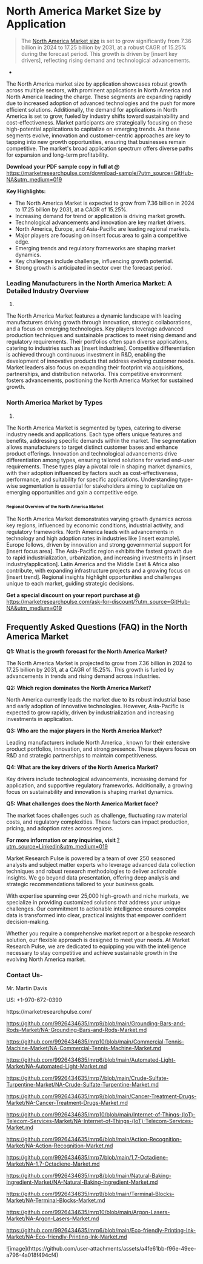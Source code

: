 <h1>North America  Market&nbsp;Size by Application</h1><blockquote><p>The <a href="https://marketresearchpulse.com/download-sample/?utm_source=GitHub-NA&amp;utm_medium=019">North America  Market size</a> is set to grow significantly from 7.36 billion in 2024 to 17.25 billion by 2031, at a robust CAGR of 15.25% during the forecast period. This growth is driven by [insert key drivers], reflecting rising demand and technological advancements.</p></blockquote><ul><li></li></ul><p>The North America  market size by application showcases robust growth across multiple sectors, with prominent applications in North America  and North America  leading the charge. These segments are expanding rapidly due to increased adoption of advanced technologies and the push for more efficient solutions. Additionally, the demand for applications in North America  is set to grow, fueled by industry shifts toward sustainability and cost-effectiveness. Market participants are strategically focusing on these high-potential applications to capitalize on emerging trends. As these segments evolve, innovation and customer-centric approaches are key to tapping into new growth opportunities, ensuring that businesses remain competitive. The market's broad application spectrum offers diverse paths for expansion and long-term profitability.</p><p><strong>Download your PDF sample copy in full at @ </strong><a href="https://marketresearchpulse.com/download-sample/?utm_source=GitHub-NA&amp;utm_medium=019">https://marketresearchpulse.com/download-sample/?utm_source=GitHub-NA&amp;utm_medium=019</a></p><p><strong>Key Highlights: </strong></p><ul><li>The North America  Market is expected to grow from 7.36 billion in 2024 to 17.25 billion by 2031, at a CAGR of 15.25%.</li><li>Increasing demand for trend or application is driving market growth.</li><li>Technological advancements and innovation are key market drivers.</li><li>North America, Europe, and Asia-Pacific are leading regional markets.</li><li>Major players are focusing on insert focus area to gain a competitive edge.</li><li>Emerging trends and regulatory frameworks are shaping market dynamics.</li><li>Key challenges include challenge, influencing growth potential.</li><li>Strong growth is anticipated in sector over the forecast period.</li></ul><h3>Leading Manufacturers in the North America  Market: A Detailed Industry Overview</h3><ol><li></li></ol><div class="flex max-w-full flex-col flex-grow"><div class="min-h-8 text-message flex w-full flex-col items-end gap-2 whitespace-normal break-words [.text-message+&amp;]:mt-5" dir="auto" data-message-author-role="assistant" data-message-id="fd8432e4-4910-450d-b182-61b7bfb0a01f" data-message-model-slug="gpt-4o"><div class="flex w-full flex-col gap-1 empty:hidden first:pt-[3px]"><div class="markdown prose w-full break-words dark:prose-invert light"><p>The North America  Market features a dynamic landscape with leading manufacturers driving growth through innovation, strategic collaborations, and a focus on emerging technologies. Key players leverage advanced production techniques and sustainable practices to meet rising demand and regulatory requirements. Their portfolios often span diverse applications, catering to industries such as [insert industries]. Competitive differentiation is achieved through continuous investment in R&amp;D, enabling the development of innovative products that address evolving customer needs. Market leaders also focus on expanding their footprint via acquisitions, partnerships, and distribution networks. This competitive environment fosters advancements, positioning the North America  Market for sustained growth.</p></div></div></div></div><h3>North America  Market by Types</h3><ol><li></li></ol><div class="flex max-w-full flex-col flex-grow"><div class="min-h-8 text-message flex w-full flex-col items-end gap-2 whitespace-normal break-words [.text-message+&amp;]:mt-5" dir="auto" data-message-author-role="assistant" data-message-id="084470be-0bb7-4664-bddf-5156b4f41249" data-message-model-slug="gpt-4o-mini"><div class="flex w-full flex-col gap-1 empty:hidden first:pt-[3px]"><div class="markdown prose w-full break-words dark:prose-invert light"><p>The North America  Market is segmented by types, catering to diverse industry needs and applications. Each type offers unique features and benefits, addressing specific demands within the market. The segmentation allows manufacturers to target distinct customer bases and enhance product offerings. Innovation and technological advancements drive differentiation among types, ensuring tailored solutions for varied end-user requirements. These types play a pivotal role in shaping market dynamics, with their adoption influenced by factors such as cost-effectiveness, performance, and suitability for specific applications. Understanding type-wise segmentation is essential for stakeholders aiming to capitalize on emerging opportunities and gain a competitive edge.</p></div></div></div></div><h3><span style="font-size: 11px;">Regional Overview of the North America  Market</span></h3><div class="flex max-w-full flex-col flex-grow"><div class="min-h-8 text-message flex w-full flex-col items-end gap-2 whitespace-normal break-words [.text-message+&amp;]:mt-5" dir="auto" data-message-author-role="assistant" data-message-id="e9038762-ce64-4e30-91c9-9bd413514231" data-message-model-slug="gpt-4o-mini"><div class="flex w-full flex-col gap-1 empty:hidden first:pt-[3px]"><div class="markdown prose w-full break-words dark:prose-invert light"><p>The North America  Market demonstrates varying growth dynamics across key regions, influenced by economic conditions, industrial activity, and regulatory frameworks. North America leads with advancements in technology and high adoption rates in industries like [insert example]. Europe follows, driven by innovation and strong governmental support for [insert focus area]. The Asia-Pacific region exhibits the fastest growth due to rapid industrialization, urbanization, and increasing investments in [insert industry/application]. Latin America and the Middle East &amp; Africa also contribute, with expanding infrastructure projects and a growing focus on [insert trend]. Regional insights highlight opportunities and challenges unique to each market, guiding strategic decisions.</p></div></div></div></div><p><strong>Get a special discount on your report purchase at @ </strong><a href="https://marketresearchpulse.com/ask-for-discount/?utm_source=GitHub-NA&amp;utm_medium=019">https://marketresearchpulse.com/ask-for-discount/?utm_source=GitHub-NA&amp;utm_medium=019</a></p><h2>Frequently Asked Questions (FAQ) in the North America  Market</h2><p><strong>Q1: What is the growth forecast for the North America  Market?</strong></p><p>The North America  Market is projected to grow from 7.36 billion in 2024 to 17.25 billion by 2031, at a CAGR of 15.25%. This growth is fueled by advancements in trends and rising demand across industries.</p><p><strong>Q2: Which region dominates the North America  Market?</strong></p><p>North America currently leads the market due to its robust industrial base and early adoption of innovative technologies. However, Asia-Pacific is expected to grow rapidly, driven by industrialization and increasing investments in application.</p><p><strong>Q3: Who are the major players in the North America  Market?</strong></p><p>Leading manufacturers include North America , known for their extensive product portfolios, innovation, and strong presence. These players focus on R&amp;D and strategic partnerships to maintain competitiveness.</p><p><strong>Q4: What are the key drivers of the North America  Market?</strong></p><p>Key drivers include technological advancements, increasing demand for application, and supportive regulatory frameworks. Additionally, a growing focus on sustainability and innovation is shaping market dynamics.</p><p><strong>Q5: What challenges does the North America  Market face?</strong></p><p>The market faces challenges such as challenge, fluctuating raw material costs, and regulatory complexities. These factors can impact production, pricing, and adoption rates across regions.</p><p><strong>For more information or any inquiries, visit&nbsp;</strong><a href="?utm_source=Linkedin&utm_medium=019">?utm_source=Linkedin&utm_medium=019</a></p><p>Market Research Pulse is powered by a team of over 250 seasoned analysts and subject matter experts who leverage advanced data collection techniques and robust research methodologies to deliver actionable insights. We go beyond data presentation, offering deep analysis and strategic recommendations tailored to your business goals.</p><p>With expertise spanning over 25,000 high-growth and niche markets, we specialize in providing customized solutions that address your unique challenges. Our commitment to actionable intelligence ensures complex data is transformed into clear, practical insights that empower confident decision-making.</p><p>Whether you require a comprehensive market report or a bespoke research solution, our flexible approach is designed to meet your needs. At Market Research Pulse, we are dedicated to equipping you with the intelligence necessary to stay competitive and achieve sustainable growth in the evolving North America  market.</p><h3><strong>Contact Us-</strong></h3><p>Mr. Martin Davis</p><p>US: +1-970-672-0390</p><p>https://marketresearchpulse.com/</p><p><a href="https://github.com/9926434635/mrp9/blob/main/Grounding-Bars-and-Rods-Market/NA-Grounding-Bars-and-Rods-Market.md">https://github.com/9926434635/mrp9/blob/main/Grounding-Bars-and-Rods-Market/NA-Grounding-Bars-and-Rods-Market.md</a></p><p><a href="https://github.com/9926434635/mrp10/blob/main/Commercial-Tennis-Machine-Market/NA-Commercial-Tennis-Machine-Market.md">https://github.com/9926434635/mrp10/blob/main/Commercial-Tennis-Machine-Market/NA-Commercial-Tennis-Machine-Market.md</a></p><p><a href="https://github.com/9926434635/mrp6/blob/main/Automated-Light-Market/NA-Automated-Light-Market.md">https://github.com/9926434635/mrp6/blob/main/Automated-Light-Market/NA-Automated-Light-Market.md</a></p><p><a href="https://github.com/9926434635/mrp7/blob/main/Crude-Sulfate-Turpentine-Market/NA-Crude-Sulfate-Turpentine-Market.md">https://github.com/9926434635/mrp7/blob/main/Crude-Sulfate-Turpentine-Market/NA-Crude-Sulfate-Turpentine-Market.md</a></p><p><a href="https://github.com/9926434635/mrp9/blob/main/Cancer-Treatment-Drugs-Market/NA-Cancer-Treatment-Drugs-Market.md">https://github.com/9926434635/mrp9/blob/main/Cancer-Treatment-Drugs-Market/NA-Cancer-Treatment-Drugs-Market.md</a></p><p><a href="https://github.com/9926434635/mrp10/blob/main/Internet-of-Things-(IoT)-Telecom-Services-Market/NA-Internet-of-Things-(IoT)-Telecom-Services-Market.md">https://github.com/9926434635/mrp10/blob/main/Internet-of-Things-(IoT)-Telecom-Services-Market/NA-Internet-of-Things-(IoT)-Telecom-Services-Market.md</a></p><p><a href="https://github.com/9926434635/mrp6/blob/main/Action-Recognition-Market/NA-Action-Recognition-Market.md">https://github.com/9926434635/mrp6/blob/main/Action-Recognition-Market/NA-Action-Recognition-Market.md</a></p><p><a href="https://github.com/9926434635/mrp7/blob/main/1,7-Octadiene-Market/NA-1,7-Octadiene-Market.md">https://github.com/9926434635/mrp7/blob/main/1,7-Octadiene-Market/NA-1,7-Octadiene-Market.md</a></p><p><a href="https://github.com/9926434635/mrp8/blob/main/Natural-Baking-Ingredient-Market/NA-Natural-Baking-Ingredient-Market.md">https://github.com/9926434635/mrp8/blob/main/Natural-Baking-Ingredient-Market/NA-Natural-Baking-Ingredient-Market.md</a></p><p><a href="https://github.com/9926434635/mrp9/blob/main/Terminal-Blocks-Market/NA-Terminal-Blocks-Market.md">https://github.com/9926434635/mrp9/blob/main/Terminal-Blocks-Market/NA-Terminal-Blocks-Market.md</a></p><p><a href="https://github.com/9926434635/mrp10/blob/main/Argon-Lasers-Market/NA-Argon-Lasers-Market.md">https://github.com/9926434635/mrp10/blob/main/Argon-Lasers-Market/NA-Argon-Lasers-Market.md</a></p><p><a href="https://github.com/9926434635/mrp6/blob/main/Eco-friendly-Printing-Ink-Market/NA-Eco-friendly-Printing-Ink-Market.md">https://github.com/9926434635/mrp6/blob/main/Eco-friendly-Printing-Ink-Market/NA-Eco-friendly-Printing-Ink-Market.md</a></p>
![image](https://github.com/user-attachments/assets/a4fe61bb-f96e-49ee-a796-4a018f494cf4)
